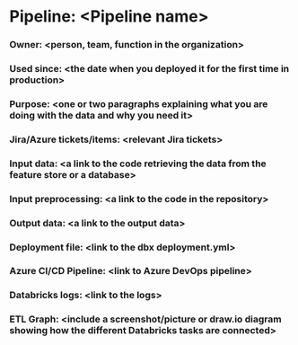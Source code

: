 # Pipeline: \<Pipeline name>


### **Owner:** \<person, team, function in the organization>
### **Used since:** \<the date when you deployed it for the first time in production>
### **Purpose:** \<one or two paragraphs explaining what you are doing with the data and why you need it>
### **Jira/Azure tickets/items:** \<relevant Jira tickets>
### **Input data:** \<a link to the code retrieving the data from the feature store or a database>
### **Input preprocessing:** \<a link to the code in the repository>
### **Output data:** \<a link to the output data>
### **Deployment file:** \<link to the dbx deployment.yml>
### **Azure CI/CD Pipeline:** \<link to Azure DevOps pipeline>
### **Databricks logs:** \<link to the logs>
### **ETL Graph:** \<include a screenshot/picture or draw.io diagram showing how the different Databricks tasks are connected>

